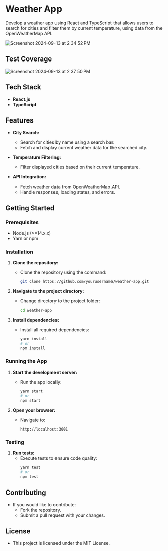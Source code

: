 # Weather App

Develop a weather app using React and TypeScript that allows users to search for cities and filter them by current temperature, using data from the OpenWeatherMap API.

![Screenshot 2024-09-13 at 2 34 52 PM](https://github.com/user-attachments/assets/a2e86f68-228d-43de-bc99-ee124c3b81d8)

## Test Coverage
![Screenshot 2024-09-13 at 2 37 50 PM](https://github.com/user-attachments/assets/bd861e6a-177f-454a-8b98-14bbf69c7715)


## Tech Stack

- **React.js**
- **TypeScript**

## Features

- **City Search:**
  - Search for cities by name using a search bar.
  - Fetch and display current weather data for the searched city.

- **Temperature Filtering:**
  - Filter displayed cities based on their current temperature.

- **API Integration:**
  - Fetch weather data from OpenWeatherMap API.
  - Handle responses, loading states, and errors.

## Getting Started

### Prerequisites

- Node.js (>=14.x.x)
- Yarn or npm

### Installation

1. **Clone the repository:**
   - Clone the repository using the command:
     ```bash
     git clone https://github.com/yourusername/weather-app.git
     ```

2. **Navigate to the project directory:**
   - Change directory to the project folder:
     ```bash
     cd weather-app
     ```

3. **Install dependencies:**
   - Install all required dependencies:
     ```bash
     yarn install
     # or
     npm install
     ```

### Running the App

1. **Start the development server:**
   - Run the app locally:
     ```bash
     yarn start
     # or
     npm start
     ```

2. **Open your browser:**
   - Navigate to:
     ```
     http://localhost:3001
     ```

### Testing

1. **Run tests:**
   - Execute tests to ensure code quality:
     ```bash
     yarn test
     # or
     npm test
     ```

## Contributing

- If you would like to contribute:
  - Fork the repository.
  - Submit a pull request with your changes.

## License

- This project is licensed under the MIT License.
